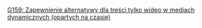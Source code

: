 [G159: Zapewnienie alternatywy dla treści tylko wideo w mediach dynamicznych (opartych na czasie)](https://www.w3.org/WAI/WCAG21/Techniques/general/G159)
